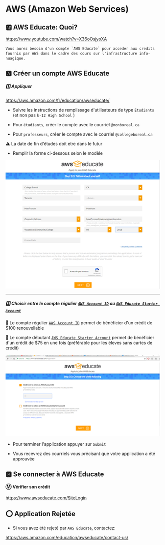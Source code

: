 # AWS (Amazon Web Services)


## :ab: AWS Educate: Quoi?

https://www.youtube.com/watch?v=X36oOsjyoXA

```
Vous aurez besoin d'un compte `AWS Educate` pour acceder aux credits fournis par AWS dans le cadre des cours sur l'infrastructure info-nuagique.
```

## :a: Créer un compte AWS Educate

##### :one: Appliquer 

https://aws.amazon.com/fr/education/awseducate/


* Suivre les instructions de remplissage d'utilisateurs de type `Étudiants`  (et non pas `k-12 High School` )

* Pour `étudiants`, créer le compte avec le courriel `@monboreal.ca`  

* Pour `professeurs`, créer le compte avec le courriel `@collegeboreal.ca`  


:warning: La date de fin d'études doit etre dans le futur

* Remplir la forme ci-dessous selon le modèle

![alt tag](images/AWSEducateForm.png)

---

##### :two: Choisir entre le compte régulier [`AWS Account ID`](account) ou [`AWS Educate Starter Account`](starter) 

:pushpin: Le compte régulier [`AWS Account ID`](account) permet de bénéficier d'un crédit de $100 renouvellable

:pushpin: Le compte débutant [`AWS Educate Starter Account`](starter) permet de bénéficier d'un crédit de $75 en une fois (préférable pour les éleves sans cartes de crédit)


![alt tag](images/aws.PNG)

* Pour terminer l'application appuyer sur `Submit`

* Vous recevrez des courriels vous précisant que votre application a été approuvée

## :b: Se connecter à AWS Educate

#### :m: Vérifier son crédit

https://www.awseducate.com/SiteLogin


## :o: Application Rejetée

* Si vous avez été rejeté par `AWS Educate`, contactez:

https://aws.amazon.com/education/awseducate/contact-us/ 


